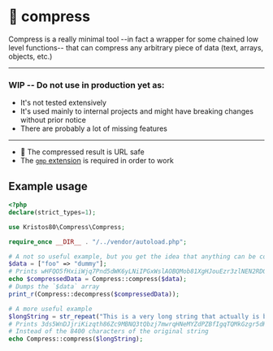 # 🔨 compress

Compress is a really minimal tool --in fact a wrapper for some chained low level functions-- that can compress any arbitrary piece of data (text, arrays, objects, etc.) 

---

### WIP -- Do not use in production yet as: ###

* It's not tested extensively
* It's used mainly to internal projects and might have breaking changes without prior notice
* There are probably a lot of missing features

---

*  🎉 The compressed result is URL safe
* The [`gmp` extension](https://www.php.net/manual/en/book.gmp.php) is required in order to work

## Example usage

```PHP
<?php
declare(strict_types=1);

use Kristos80\Compress\Compress;

require_once __DIR__ . "/../vendor/autoload.php";

# A not so useful example, but you get the idea that anything can be compressed as internally it gets serialized
$data = ["foo" => "dummy"];
# Prints wHFQO5fHxiiWjq7Pnd5dWK6yLNiIPGxWslAOBQMob81XgHJouEzr3zlNEN2RDQv2
echo $compressedData = Compress::compress($data);
# Dumps the `$data` array
print_r(Compress::decompress($compressedData));

# A more useful example
$longString = str_repeat("This is a very long string that actually is better to compress it to make it smaller", 100);
# Prints 3ds5WnDJjriKizqth86Zc9MBNQ3tQbzj7mwrqHNeMYZdPZBfIgqTQMkGzgr5dHNKmmkXlJhCM8fPYO5nxUbzNsdyGEipyNwSvVVRv2eEpmCjEVHcVzCk6yonW5BFf48ZXFhvNHPDJVp2PAo6EvP8PVXu3YpcmHrt22vByhgjP2msTPreXjmIu45Cswj3ICjt8U4
# Instead of the 8400 characters of the original string
echo Compress::compress($longString);
```
